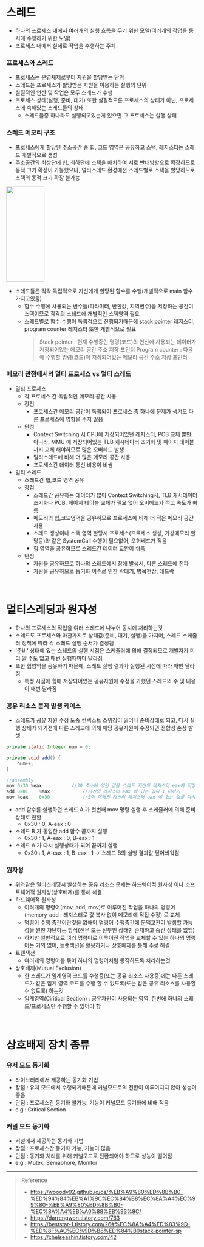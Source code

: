# 스레드
* 하나의 프로세스 내에서 여러개의 실행 흐름을 두기 위한 모델(여러개의 작업을 동시에 수행하기 위한 모델)
* 프로세스 내에서 실제로 작업을 수행하는 주체

### 프로세스와 스레드
* 프로세스는 운영체제로부터 자원을 할당받는 단위
* 스레드는 프로세스가 할당받은 자원을 이용하는 실행의 단위
* 실질적인 연산 및 작업은 모두 스레드가 수행
* 프로세스 상태(실행, 준비, 대기) 또한 실질적으론 프로세스의 상태가 아닌, 프로세스에 속해있는 스레드들의 상태
   * 스레드들중 하나라도 실행되고있는게 있으면 그 프로세스는 실행 상태

### 스레드 메모리 구조
* 프로세스에게 할당된 주소공간 중 힙, 코드 영역은 공유하고 스택, 레지스터는 스레드 개별적으로 생성
* 주소공간의 최상단에 힙, 최하단에 스택을 배치하여 서로 반대방향으로 확장하므로 동적 크기 확장이 가능했으나, 멀티스레드 환경에선 스레드별로 스택을 할당하므로 스택의 동적 크기 확장 불가능

<img src="https://user-images.githubusercontent.com/48702893/140053870-90373ff7-b350-45e3-84a5-d428f7068904.png" width="100" height="250">

* 스레드들은 각각 독립적으로 자신에게 할당된 함수를 수행(개별적으로 main 함수 가지고있음)
	* 함수 수행에 사용되는 변수들(파라미터, 반환값, 지역변수)을 저장하는 공간이 스택이므로 각각의 스레드에 개별적인 스택영역 필요
	* 스레드별로 함수 수행이 독립적으로 진행되기때문에 stack pointer 레지스터, program counter 레지스터 또한 개별적으로 필요
		> Stack pointer : 현재 수행중인 명령(코드)의 연산에 사용되는 데이터가 저장되어있는 메모리 공간 주소 저장 포인터 
		> Program counter : 다음에 수행할 명령(코드)이 저장되어있는 메모리 공간 주소 저장 포인터

### 메모리 관점에서의 멀티 프로세스 vs 멀티 스레드
* 멀티 프로세스
	* 각 프로세스 간 독립적인 메모리 공간 사용
	* 장점
		* 프로세스간 메모리 공간이 독립되어 프로세스 중 하나에 문제가 생겨도 다른 프로세스에 영향을 주지 않음
	* 단점
		* Context Switching 시 CPU에 저장되어있던 레지스터, PCB 교체 뿐만 아니라, MMU 에 저장되어있는 TLB 캐시데이터 초기화 및 페이지 테이블 까지 교체 해야하므로 많은 오버헤드 발생
		* 멀티스레드에 비해 더 많은 메모리 공간 사용
		* 프로세스간 데이터 통신 비용이 비쌈
* 멀티 스레드
	* 스레드간 힙,코드 영역 공유
	* 장점
		* 스레드간 공유하는 데이터가 많아 Context Switching시, TLB 캐시데이터 초기화나 PCB, 페이지 테이블 교체가 필요 없어 오버헤드가 적고 속도가 빠름
		* 메모리의 힙,코드영역을 공유하므로 프로세스에 비해 더 적은 메모리 공간 사용
		* 스레드 생성이나 스택 영역 할당시 프로세스(프로세스 생성, 가상메모리 할당등)와 같은 SystemCall 수행이 필요없어, 오허베드가 적음
		* 힙 영역을 공유하므로 스레드간 데이터 교환이 쉬움
	* 단점
		* 자원을 공유하므로 하나의 스레드에서 장애 발생시, 다른 스레드에 전파
		* 자원을 공유하므로 동기화 이슈로 인한 락대기, 병목현상, 데드락

<br>

# 멀티스레딩과 원자성
* 하나의 프로세스의 작업을 여러 스레드에 나누어 동시에 처리하는것
* 스레드도 프로세스와 마찬가지로 상태값(준비, 대기, 실행)을 가지며, 스레드 스케줄러 정책에 따라 각 스레드 실행 순서가 결정됨
* '준비' 상태에 있는 스레드의 실행 시점은 스케줄러에 의해 결정되므로 개발자가 미리 알 수도 없고 매번 실행때마다 달라짐 
* 또한 힙영역을 공유하기 때문에, 스레드 실행 결과가 실행된 시점에 따라 매번 달라짐 
   * 특정 시점에 힙에 저장되어있는 공유자원에 수정을 가했던 스레드의 수 및 내용이 매번 달라짐
      
### 공유 리소스 문제 발생 케이스
* 스레드가 공유 자원 수정 도중 컨텍스트 스위칭이 일어나 준비상태로 되고, 다시 실행 상태가 되기전에 다른 스레드에 의해 해당 공유자원이 수정되면 정합성 손상 발생  
```java
private static Integer num = 0;

private void add() {
	num++;
}

//assembly
mov 0x30 %eax			//30 주소에 있던 값을 스레드 자신의 레지스터 eax에 저장
add 0x01	%eax			//자신의 레지스터 eax 에 있는 값이 1 더하기
mov %eax	0x30			//1이 더해진 자신의 레지스터 eax 에 있는 값을 다시 30 주소에 저장
```
* add 함수를 실행하던 스레드 A 가 첫번째 mov 명령 실행 후 스케쥴러에 의해 준비 상태로 전환
   * 0x30 : 0, A-eax : 0
* 스레드 B 가 동일한 add 함수 끝까지 실행
   * 0x30 : 1, A-eax : 0, B-eax : 1
* 스레드 A 가 다시 실행상태가 되어 끝까지 실행
   * 0x30 : 1, A-eax : 1, B-eax : 1 -> 스레드 B의 실행 결과값 덮어씌워짐
 
### 원자성
* 위와같은 멀티스레딩시 발생하는 공유 리소스 문제는 하드웨어적 원자성 이나 소프트웨어적 원자성(상호배제)를 통해 해결
* 하드웨어적 원자성
   * 여러개의 명령어(mov, add, mov)로 이루어진 작업을 하나의 명령어(memory-add : 레지스터로 값 복사 없이 메모리에 직접 수정) 로 교체
   * 명령어 수행 중간이란것을 없애어 명령어 수행중간에 문맥교환이 발생할 가능성을 원천 차단하는 방식(전무 또는 전부인 상태만 존재하고 중간 상태를 없앰)
   * 하지만 일반적으로 여러 명령어로 이루어진 작업을 교체할 수 있는 하나의 명령어는 거의 없어, 트랜잭션을 활용하거나 상호배제를 통해 주로 해결
* 트랜잭션
	* 여러개의 명령어를 묶어 하나의 명령어처럼 동작하도록 처리하는것
* 상호배제(Mutual Exclusion)
   * 한 스레드가 임계영역 코드를 수행중(또는 공유 리소스 사용중)에는 다른 스레드가 같은 임계 영역 코드를 수행 할 수 없도록(또는 같은 공유 리소스를 사용할 수 없도록) 하는것
   * 임계영역(Ciritical Section) : 공유자원이 사용되는 영역. 한번에 하나의 스레드/프로세스만 수행할 수 있어야 함

<br>

# 상호배제 장치 종류
### 유저 모드 동기화
* 라이브러리에서 제공하는 동기화 기법
* 장점 : 유저 모드에서 수행되기때문에 커널모드로의 전환이 이루어지지 않아 성능이 좋음
* 단점 : 프로세스간 동기화 불가능, 기능이 커널모드 동기화에 비해 적음
* e.g : Critical Section

### 커널 모드 동기화
* 커널에서 제공하는 동기화 기법
* 장점 : 프로세스간 동기화 가능, 기능이 많음
* 단점 : 동기화 처리를 위해 커널모드로 전환되어야 하므로 성능이 떨어짐
* e.g : Mutex, Semaphore, Monitor

***
> Reference
> * https://wooody92.github.io/os/%EB%A9%80%ED%8B%B0-%ED%94%84%EB%A1%9C%EC%84%B8%EC%8A%A4%EC%99%80-%EB%A9%80%ED%8B%B0-%EC%8A%A4%EB%A0%88%EB%93%9C/
> * https://darrengwon.tistory.com/763
> * https://beststar-1.tistory.com/26#%EC%8A%A4%ED%83%9D-%ED%8F%AC%EC%9D%B8%ED%84%B0stack-pointer-sp
> * https://chelseashin.tistory.com/42